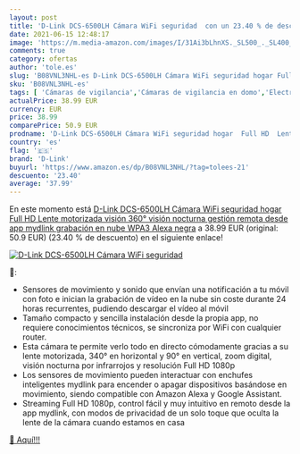 ```yaml
---
layout: post
title: 'D-Link DCS-6500LH Cámara WiFi seguridad  con un 23.40 % de descuento'
date: 2021-06-15 12:48:17
image: 'https://m.media-amazon.com/images/I/31Ai3bLhnXS._SL500_._SL400_.jpg'
comments: true
category: ofertas
author: 'tole.es'
slug: 'B08VNL3NHL-es D-Link DCS-6500LH Cámara WiFi seguridad hogar Full HD...'
sku: 'B08VNL3NHL-es'
tags: [ 'Cámaras de vigilancia','Cámaras de vigilancia en domo','Electrónica','Fotografía y videocámaras','alexa','d-link', ]
actualPrice: 38.99 EUR
currency: EUR
price: 38.99
comparePrice: 50.9 EUR
prodname: 'D-Link DCS-6500LH Cámara WiFi seguridad hogar  Full HD  Lente motorizada visión 360°  visión nocturna  gestión remota desde app mydlink  grabación en nube  WPA3  Alexa  negra'
country: 'es'
flag: '🇪🇸'
brand: 'D-Link'
buyurl: 'https://www.amazon.es/dp/B08VNL3NHL/?tag=tolees-21'
descuento: '23.40'
average: '37.99'
---
```


En este momento está [D-Link DCS-6500LH Cámara WiFi seguridad hogar  Full HD  Lente motorizada visión 360°  visión nocturna  gestión remota desde app mydlink  grabación en nube  WPA3  Alexa  negra](https://www.amazon.es/dp/B08VNL3NHL/?tag=tolees-21) a 38.99 EUR (original: 50.9 EUR) (23.40 %  de descuento) en el siguiente enlace!

[![D-Link DCS-6500LH Cámara WiFi seguridad ](https://m.media-amazon.com/images/I/31Ai3bLhnXS._SL500_._SL400_.jpg)](https://www.amazon.es/dp/B08VNL3NHL/?tag=tolees-21)

🔎:

- Sensores de movimiento y sonido que envían una notificación a tu móvil con foto e inician la grabación de vídeo en la nube sin coste durante 24 horas recurrentes, pudiendo descargar el vídeo al móvil
- Tamaño compacto y sencilla instalación desde la propia app, no requiere conocimientos técnicos, se sincroniza por WiFi con cualquier router.
- Esta cámara te permite verlo todo en directo cómodamente gracias a su lente motorizada, 340° en horizontal y 90° en vertical, zoom digital, visión nocturna por infrarrojos y resolución Full HD 1080p
- Los sensores de movimiento pueden interactuar con enchufes inteligentes mydlink para encender o apagar dispositivos basándose en movimiento, siendo compatible con Amazon Alexa y Google Assistant.
- Streaming Full HD 1080p, control fácil y muy intuitivo en remoto desde la app mydlink, con modos de privacidad de un solo toque que oculta la lente de la cámara cuando estamos en casa

[🛒 Aquí!!!](https://www.amazon.es/dp/B08VNL3NHL/?tag=tolees-21)
